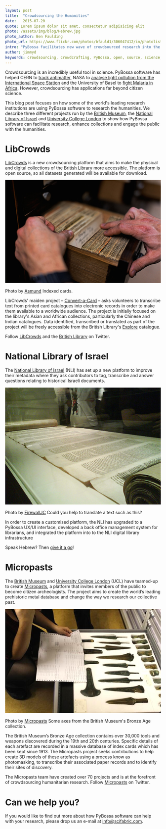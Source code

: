 ```yaml
---
layout: post
title:  "Crowdsourcing the Humanities"
date:   2015-07-20 
quote: Lorem ipsum dolor sit amet, consectetur adipisicing elit
photo: /assets/img/blog/Hebrew.jpg
photo_author: Ben Faulding
photo_url: https://www.flickr.com/photos/bfauld1/306047412/in/photolist-t3zew-6ZzqKv-6ZDrBo-5uHZVL-d3XQJ-hzSk5F-5Zd2rK-75HWy7-8uyCrj-3rrEMd-5vKdF7-9QPUV7-5raBur-dX5NEj-4EpFVX-Phzxp-79U5nw-7gwjqu-9HUUkY-5Y9GoZ-6ci8Z2-kq8xXx-icEnss-ice7YB-8AMPRM-q6C1vd-6aucEF-5Zhepu-7gwuh5-5FmTqq-qmURat-d2naob-hGopDW-qEJSdT-qe4GsK-qr8rd4-qr8qZZ-pu96WL-qr8p2F-q5vXcD-7vp5SF-qobouk-4avqhB-ay3aut-eb9TCG-eb9TdU-eb9ST5-eb9StS-2Vrtjd-6kvQLh
intro: "PyBossa facilitates new wave of crowdsourced research into the humanities"
author: jimmyd
keywords: crowdsourcing, crowdcrafting, PyBossa, open, source, science, citizen, opensource, music, cognitive, image, pattern, recognition, sound 
---
```


Crowdsourcing is an incredibly useful tool in science. PyBossa software has helped CERN to [track antimatter](http://pybossa.com/blog/2015/03/01/Antimatter/), NASA to [analyse light pollution from the International Space Station](http://pybossa.com/blog/2014/07/23/Cities_at_Night/) and the University of Basel to [fight Malaria in Africa](http://pybossa.com/blog/2014/10/03/Rural_Geolocator/). However, crowdsourcing has applications far beyond citizen science.

This blog post focuses on how some of the world's leading research institutions are using PyBossa software to research the humanities. We describe three different projects run by the [British Museum](http://www.britishmuseum.org/), the [National Library of Israel](http://www.nlics.org/) and [University College London](http://www.ucl.ac.uk/) to show how PyBossa software can facilitate research, enhance collections and engage the public with the humanities.

# LibCrowds

[LibCrowds](http://www.libcrowds.com/) is a new crowdsourcing platform that aims to make the physical and digital collections of the [British Library](http://www.bl.uk/) more accessible. The platform is open source, so all datasets generated will be available for download.

![alttext](/assets/img/blog/IndexCards.jpg "Courtesy of Asmund")
<p class="post-caption">Photo by <a href="https://www.flickr.com/photos/aasmund/5993042392/in/photolist-7XcTiQ-aEDMSr-AZmBP-a8zUH7-hT9z3h-mVG2p-eKApQ-7c4zmn-2SsHds-e3v2p-62GZsv-dTWkg-69xbpZ-9tRn2x-6Y64Dj-7GjptE-8PQRst-6rp3Eb-2mP3PU-5VkjyT-hvCx9">Asmund</a> Indexed cards.</p>

LibCrowds' maiden project – [Convert-a-Card](http://www.libcrowds.com/project/category/convert-a-card/) – asks volunteers to transcribe text from printed card catalogues into electronic records in order to make them available to a worldwide audience. The project is initially focused on the library's Asian and African collections, particularly the Chinese and Indian catalogues. Data identified, transcribed or translated as part of the project will be freely accessible from the British Library's [Explore](http://explore.bl.uk/primo_library/libweb/action/search.do?dscnt=1&dstmp=1437390432340&vid=BLVU1&fromLogin=true) catalogue.

Follow [LibCrowds](https://twitter.com/LibCrowds) and the [British Library](https://twitter.com/britishlibrary) on Twitter.

# National Library of Israel

The [National Library of Israel](http://www.nlics.org/) (NLI) has set up a new platform to improve their metadata where they ask contributors to tag, transcribe and answer questions relating to historical Israeli documents. 

![alttext](/assets/img/blog/HebrewText.jpg "Courtesy of FirewallJC")
<p class="post-caption">Photo by <a href="https://www.flickr.com/photos/firewalljc/3933346067/in/photolist-6ZzqKv-6ZDrBo-5uHZVL-d3XQJ-hzSk5F-5Zd2rK-75HWy7-8uyCrj-3rrEMd-5vKdF7-9QPUV7-5raBur-dX5NEj-4EpFVX-Phzxp-79U5nw-7gwjqu-9HUUkY-5Y9GoZ-6ci8Z2-kq8xXx-icEnss-ice7YB-8AMPRM-q6C1vd-6aucEF-5Zhepu-7gwuh5-5FmTqq-qmURat-d2naob-hGopDW-qEJSdT-qe4GsK-qr8rd4-qr8qZZ-pu96WL-qr8p2F-q5vXcD-7vp5SF-qobouk-4avqhB-ay3aut-eb9TCG-eb9TdU-eb9ST5-eb9StS-2Vrtjd-6kvQLh-5ZpKnK">FirewallJC</a> Could you help to translate a text such as this?</p>

In order to create a customised platform, the NLI has upgraded to a PyBossa UX/UI interface, developed a back office management system for librarians, and integrated the platform into to the NLI digital library infrastructure

Speak Hebrew? Then [give it a go](http://www.nlics.org/)!

# Micropasts

The [British Museum](http://www.britishmuseum.org/) and [University College London](http://www.ucl.ac.uk/) (UCL) have teamed-up to create [Micropasts](http://micropasts.org/), a platform that invites members of the public to become citizen archeologists. The project aims to create the world’s leading prehistoric metal database and change the way we research our collective past.

![alttext](/assets/img/blog/axes.jpeg "Courtesy of Micropasts")
<p class="post-caption">Photo by <a href="http://micropasts.org/">Micropasts</a> Some axes from the British Museum's Bronze Age collection.</p>

The British Museum’s Bronze Age collection contains over 30,000 tools and weapons discovered during the 19th and 20th centuries. Specific details of each artefact are recorded in a massive database of index cards which has been kept since 1913. The Micropasts project seeks contributions to help create 3D models of these artefacts using a process know as photomasking, to transcribe their associated paper records and to identify their sites of discovery.

The Micropasts team have created over 70 projects and is at the forefront of crowdsourcing humanitarian research. Follow [Micropasts](https://twitter.com/MicroPasts) on Twitter.  

# Can we help you?
 
If you would like to find out more about how PyBossa software can help with your research, please drop us an e-mail at info@scifabric.com.



